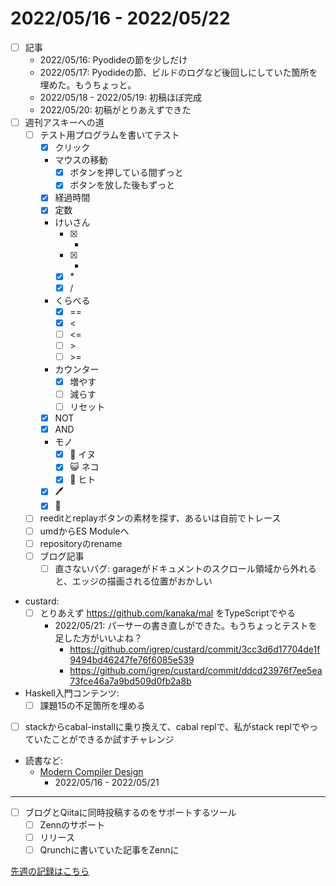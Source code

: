 # 2022/05/16 - 2022/05/22

- [ ] 記事
    - 2022/05/16: Pyodideの節を少しだけ
    - 2022/05/17: Pyodideの節、ビルドのログなど後回しにしていた箇所を埋めた。もうちょっと。
    - 2022/05/18 - 2022/05/19: 初稿ほぼ完成
    - 2022/05/20: 初稿がとりあえずできた
- [ ] 週刊アスキーへの道
    - [ ] テスト用プログラムを書いてテスト
        - [x] クリック
        - マウスの移動
            - [x] ボタンを押している間ずっと
            - [x] ボタンを放した後もずっと
        - [x] 経過時間
        - [x] 定数
        - けいさん
            - [x] +
            - [x] -
            - [x] \*
            - [x] /
        - くらべる
            - [x] ==
            - [x] \<
            - [ ] \<=
            - [ ] \>
            - [ ] \>=
        - カウンター
            - [x] 増やす
            - [ ] 減らす
            - [ ] リセット
        - [x] NOT
        - [x] AND
        - モノ
            - [x] 🐶 イヌ
            - [x] 😺 ネコ
            - [x] 🙂 ヒト
        - [x] 🖊
        - [x] 🔁
    - [ ] reeditとreplayボタンの素材を探す、あるいは自前でトレース
    - [ ] umdからES Moduleへ
    - [ ] repositoryのrename
    - [ ] ブログ記事
        - [ ] 直さないバグ: garageがドキュメントのスクロール領域から外れると、エッジの描画される位置がおかしい
- custard:
    - [ ] とりあえず <https://github.com/kanaka/mal> をTypeScriptでやる
        - 2022/05/21: パーサーの書き直しができた。もうちょっとテストを足した方がいいよね？
            - <https://github.com/igrep/custard/commit/3cc3d6d17704de1f9494bd46247fe76f6085e539>
            - <https://github.com/igrep/custard/commit/ddcd23976f7ee5ea73fce46a7a9bd509d0fb2a8b>
- Haskell入門コンテンツ:
    - [ ] 課題15の不足箇所を埋める
- [ ] stackからcabal-installに乗り換えて、cabal replで、私がstack replでやっていたことができるか試すチャレンジ
- 読書など:
    - [Modern Compiler Design](https://www.springer.com/jp/book/9781461446989)
        - 2022/05/16 - 2022/05/21

------

- [ ] ブログとQiitaに同時投稿するのをサポートするツール
    - [ ] Zennのサポート
    - [ ] リリース
    - [ ] Qrunchに書いていた記事をZennに

[先週の記録はこちら](https://github.com/igrep/daily-commits/blob/902616bf940893b41c46265bb0d9b1021e0ccbdb/yesterday.md)

